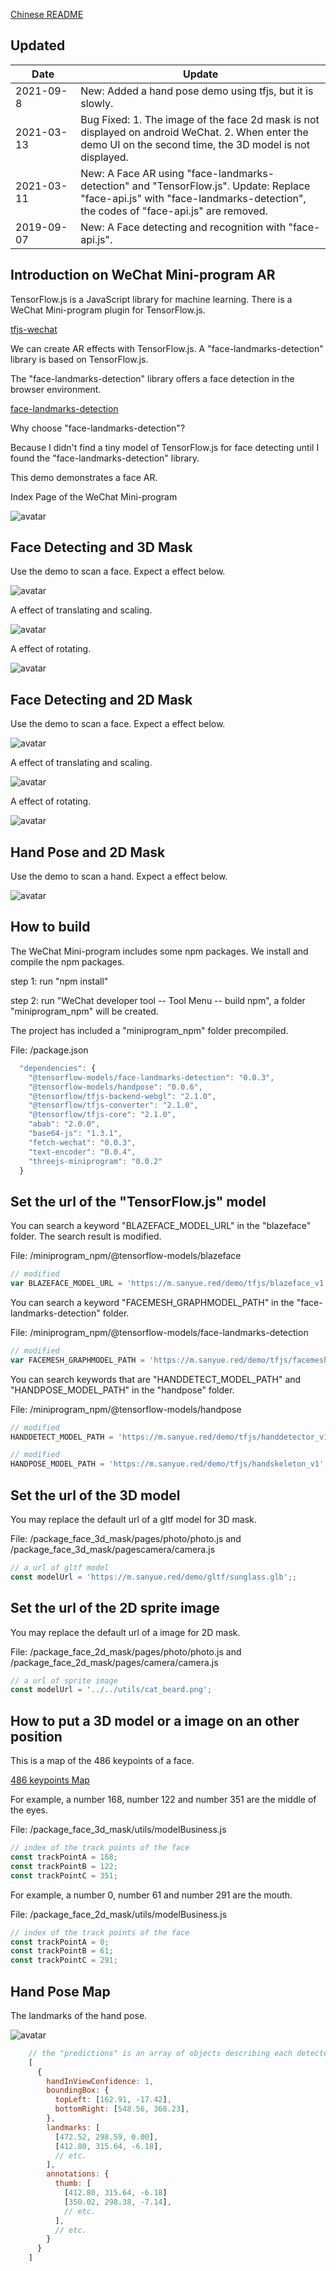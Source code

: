 [Chinese README](https://zhuanlan.zhihu.com/p/81636351)  

## Updated

| Date　　　| Update |
| -- | -- |
| 2021-09-8 | New: Added a hand pose demo using tfjs, but it is slowly.|
| 2021-03-13 | Bug Fixed: 1. The image of the face 2d mask is not displayed on android WeChat. 2. When enter the demo UI on the second time, the 3D model is not displayed.|
| 2021-03-11 | New: A Face AR using "face-landmarks-detection" and "TensorFlow.js". Update: Replace "face-api.js" with "face-landmarks-detection", the codes of "face-api.js" are removed. |
| 2019-09-07 | New: A Face detecting and recognition with "face-api.js". |

## Introduction on WeChat Mini-program AR

TensorFlow.js is a JavaScript library for machine learning. 
There is a WeChat Mini-program plugin for TensorFlow.js.

[tfjs-wechat](https://github.com/tensorflow/tfjs-wechat)

We can create AR effects with TensorFlow.js. A "face-landmarks-detection" library is based on TensorFlow.js.

The "face-landmarks-detection" library offers a face detection in the browser environment. 

[face-landmarks-detection](https://github.com/tensorflow/tfjs-models/tree/master/face-landmarks-detection)

Why choose "face-landmarks-detection"?

Because I didn't find a tiny model of TensorFlow.js for face detecting until I found the "face-landmarks-detection" library.

This demo demonstrates a face AR. 

Index Page of the WeChat Mini-program

![avatar](screenshot/1.jpg)

## Face Detecting and 3D Mask

Use the demo to scan a face. Expect a effect below.

![avatar](screenshot/3-1.jpg)

A effect of translating and scaling.

![avatar](screenshot/3-2.jpg)

A effect of rotating.

![avatar](screenshot/3-3.jpg)

## Face Detecting and 2D Mask

Use the demo to scan a face. Expect a effect below.

![avatar](screenshot/4-1.jpg)

A effect of translating and scaling.

![avatar](screenshot/4-2.jpg)

A effect of rotating.

![avatar](screenshot/4-3.jpg)

## Hand Pose and 2D Mask

Use the demo to scan a hand. Expect a effect below.

![avatar](screenshot/5.jpg)

## How to build

The WeChat Mini-program includes some npm packages. We install and compile the npm packages.

step 1: run "npm install"

step 2: run "WeChat developer tool -- Tool Menu -- build npm", a folder "miniprogram_npm" will be created.

The project has included a "miniprogram_npm" folder precompiled.

File: /package.json

```javascript
  "dependencies": {
    "@tensorflow-models/face-landmarks-detection": "0.0.3",
    "@tensorflow-models/handpose": "0.0.6",
    "@tensorflow/tfjs-backend-webgl": "2.1.0",
    "@tensorflow/tfjs-converter": "2.1.0",
    "@tensorflow/tfjs-core": "2.1.0",
    "abab": "2.0.0",
    "base64-js": "1.3.1",
    "fetch-wechat": "0.0.3",
    "text-encoder": "0.0.4",
    "threejs-miniprogram": "0.0.2"
  }
```

## Set the url of the "TensorFlow.js" model

You can search a keyword "BLAZEFACE_MODEL_URL" in the "blazeface" folder. The search result is modified.

File: /miniprogram_npm/@tensorflow-models/blazeface

```javascript
// modified
var BLAZEFACE_MODEL_URL = 'https://m.sanyue.red/demo/tfjs/blazeface_v1';
```

You can search a keyword "FACEMESH_GRAPHMODEL_PATH" in the "face-landmarks-detection" folder. 

File: /miniprogram_npm/@tensorflow-models/face-landmarks-detection

```javascript
// modified
var FACEMESH_GRAPHMODEL_PATH = 'https://m.sanyue.red/demo/tfjs/facemesh_v1';
```

You can search keywords that are "HANDDETECT_MODEL_PATH" and "HANDPOSE_MODEL_PATH" in the "handpose" folder. 

File: /miniprogram_npm/@tensorflow-models/handpose

```javascript
// modified
HANDDETECT_MODEL_PATH = 'https://m.sanyue.red/demo/tfjs/handdetector_v1';

// modified
HANDPOSE_MODEL_PATH = 'https://m.sanyue.red/demo/tfjs/handskeleton_v1';
```

## Set the url of the 3D model

You may replace the default url of a gltf model for 3D mask.

File: /package_face_3d_mask/pages/photo/photo.js and /package_face_3d_mask/pagescamera/camera.js

```javascript
// a url of gltf model
const modelUrl = 'https://m.sanyue.red/demo/gltf/sunglass.glb';;
```

## Set the url of the 2D sprite image

You may replace the default url of a image for 2D mask.

File: /package_face_2d_mask/pages/photo/photo.js and /package_face_2d_mask/pages/camera/camera.js

```javascript
// a url of sprite image
const modelUrl = '../../utils/cat_beard.png';
```

## How to put a 3D model or a image on an other position

This is a map of the 486 keypoints of a face.

[486 keypoints Map](https://github.com/tensorflow/tfjs-models/raw/master/face-landmarks-detection/mesh_map.jpg)

For example, a number 168, number 122 and number 351 are the middle of the eyes.

File: /package_face_3d_mask/utils/modelBusiness.js

```javascript
// index of the track points of the face
const trackPointA = 168;
const trackPointB = 122;
const trackPointC = 351;
```
For example, a number 0, number 61 and number 291 are the mouth.

File: /package_face_2d_mask/utils/modelBusiness.js

```javascript
// index of the track points of the face
const trackPointA = 0;
const trackPointB = 61;
const trackPointC = 291;
```

## Hand Pose Map

The landmarks of the hand pose.

![avatar](screenshot/6.jpg)

```javascript
    // the "predictions" is an array of objects describing each detected hand.
    [
      {
        handInViewConfidence: 1,
        boundingBox: {
          topLeft: [162.91, -17.42],
          bottomRight: [548.56, 368.23],
        },
        landmarks: [
          [472.52, 298.59, 0.00],
          [412.80, 315.64, -6.18],
          // etc.
        ],
        annotations: {
          thumb: [
            [412.80, 315.64, -6.18]
            [350.02, 298.38, -7.14],
            // etc.
          ],
          // etc.
        }
      }
    ]
```